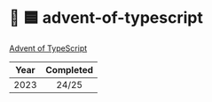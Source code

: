 # 🎄 🟦 advent-of-typescript

[Advent of TypeScript](https://typehero.dev/aot-2023)

| Year | Completed |
| :--: | :-------: |
| 2023 |   24/25   |
